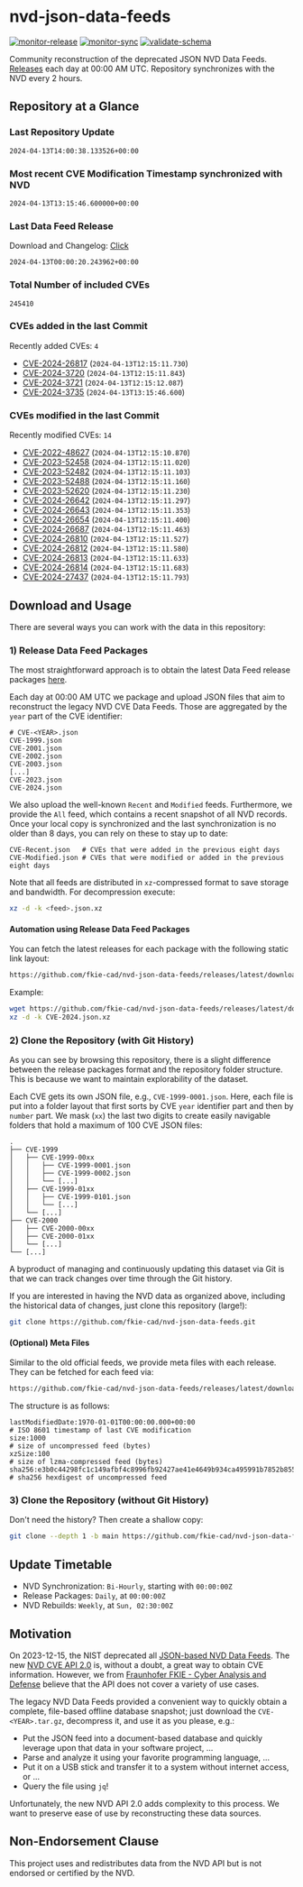 # nvd-json-data-feeds

[![monitor-release](https://github.com/fkie-cad/nvd-json-data-feeds/actions/workflows/monitor_release.yml/badge.svg)](https://github.com/fkie-cad/nvd-json-data-feeds/actions/workflows/monitor_release.yml)
[![monitor-sync](https://github.com/fkie-cad/nvd-json-data-feeds/actions/workflows/monitor_sync.yml/badge.svg)](https://github.com/fkie-cad/nvd-json-data-feeds/actions/workflows/monitor_sync.yml)
[![validate-schema](https://github.com/fkie-cad/nvd-json-data-feeds/actions/workflows/validate_schema.yml/badge.svg)](https://github.com/fkie-cad/nvd-json-data-feeds/actions/workflows/validate_schema.yml)

Community reconstruction of the deprecated JSON NVD Data Feeds.
[Releases](https://github.com/fkie-cad/nvd-json-data-feeds/releases/latest) each day at 00:00 AM UTC.
Repository synchronizes with the NVD every 2 hours.

## Repository at a Glance

### Last Repository Update

```plain
2024-04-13T14:00:38.133526+00:00
```

### Most recent CVE Modification Timestamp synchronized with NVD

```plain
2024-04-13T13:15:46.600000+00:00
```

### Last Data Feed Release

Download and Changelog: [Click](https://github.com/fkie-cad/nvd-json-data-feeds/releases/latest)

```plain
2024-04-13T00:00:20.243962+00:00
```

### Total Number of included CVEs

```plain
245410
```

### CVEs added in the last Commit

Recently added CVEs: `4`

- [CVE-2024-26817](CVE-2024/CVE-2024-268xx/CVE-2024-26817.json) (`2024-04-13T12:15:11.730`)
- [CVE-2024-3720](CVE-2024/CVE-2024-37xx/CVE-2024-3720.json) (`2024-04-13T12:15:11.843`)
- [CVE-2024-3721](CVE-2024/CVE-2024-37xx/CVE-2024-3721.json) (`2024-04-13T12:15:12.087`)
- [CVE-2024-3735](CVE-2024/CVE-2024-37xx/CVE-2024-3735.json) (`2024-04-13T13:15:46.600`)


### CVEs modified in the last Commit

Recently modified CVEs: `14`

- [CVE-2022-48627](CVE-2022/CVE-2022-486xx/CVE-2022-48627.json) (`2024-04-13T12:15:10.870`)
- [CVE-2023-52458](CVE-2023/CVE-2023-524xx/CVE-2023-52458.json) (`2024-04-13T12:15:11.020`)
- [CVE-2023-52482](CVE-2023/CVE-2023-524xx/CVE-2023-52482.json) (`2024-04-13T12:15:11.103`)
- [CVE-2023-52488](CVE-2023/CVE-2023-524xx/CVE-2023-52488.json) (`2024-04-13T12:15:11.160`)
- [CVE-2023-52620](CVE-2023/CVE-2023-526xx/CVE-2023-52620.json) (`2024-04-13T12:15:11.230`)
- [CVE-2024-26642](CVE-2024/CVE-2024-266xx/CVE-2024-26642.json) (`2024-04-13T12:15:11.297`)
- [CVE-2024-26643](CVE-2024/CVE-2024-266xx/CVE-2024-26643.json) (`2024-04-13T12:15:11.353`)
- [CVE-2024-26654](CVE-2024/CVE-2024-266xx/CVE-2024-26654.json) (`2024-04-13T12:15:11.400`)
- [CVE-2024-26687](CVE-2024/CVE-2024-266xx/CVE-2024-26687.json) (`2024-04-13T12:15:11.463`)
- [CVE-2024-26810](CVE-2024/CVE-2024-268xx/CVE-2024-26810.json) (`2024-04-13T12:15:11.527`)
- [CVE-2024-26812](CVE-2024/CVE-2024-268xx/CVE-2024-26812.json) (`2024-04-13T12:15:11.580`)
- [CVE-2024-26813](CVE-2024/CVE-2024-268xx/CVE-2024-26813.json) (`2024-04-13T12:15:11.633`)
- [CVE-2024-26814](CVE-2024/CVE-2024-268xx/CVE-2024-26814.json) (`2024-04-13T12:15:11.683`)
- [CVE-2024-27437](CVE-2024/CVE-2024-274xx/CVE-2024-27437.json) (`2024-04-13T12:15:11.793`)


## Download and Usage

There are several ways you can work with the data in this repository:

### 1) Release Data Feed Packages

The most straightforward approach is to obtain the latest Data Feed release packages [here](https://github.com/fkie-cad/nvd-json-data-feeds/releases/latest).

Each day at 00:00 AM UTC we package and upload JSON files that aim to reconstruct the legacy NVD CVE Data Feeds.
Those are aggregated by the `year` part of the CVE identifier:

```
# CVE-<YEAR>.json
CVE-1999.json
CVE-2001.json
CVE-2002.json
CVE-2003.json
[...]
CVE-2023.json
CVE-2024.json
```

We also upload the well-known `Recent` and `Modified` feeds.
Furthermore, we provide the `All` feed, which contains a recent snapshot of all NVD records.
Once your local copy is synchronized and the last synchronization is no older than 8 days, you can rely on these to stay up to date:

```plain
CVE-Recent.json   # CVEs that were added in the previous eight days
CVE-Modified.json # CVEs that were modified or added in the previous eight days
```

Note that all feeds are distributed in `xz`-compressed format to save storage and bandwidth.
For decompression execute:

```sh
xz -d -k <feed>.json.xz
```

#### Automation using Release Data Feed Packages

You can fetch the latest releases for each package with the following static link layout:

```sh
https://github.com/fkie-cad/nvd-json-data-feeds/releases/latest/download/CVE-<YEAR>.json.xz
```

Example:

```sh
wget https://github.com/fkie-cad/nvd-json-data-feeds/releases/latest/download/CVE-2024.json.xz
xz -d -k CVE-2024.json.xz
```

### 2) Clone the Repository (with Git History)

As you can see by browsing this repository, there is a slight difference between the release packages format and the repository folder structure.
This is because we want to maintain explorability of the dataset.

Each CVE gets its own JSON file, e.g., `CVE-1999-0001.json`.
Here, each file is put into a folder layout that first sorts by CVE `year` identifier part and then by `number` part.
We mask (`xx`) the last two digits to create easily navigable folders that hold a maximum of 100 CVE JSON files:

```plain
.
├── CVE-1999
│   ├── CVE-1999-00xx
│   │   ├── CVE-1999-0001.json
│   │   ├── CVE-1999-0002.json
│   │   └── [...]
│   ├── CVE-1999-01xx
│   │   ├── CVE-1999-0101.json
│   │   └── [...]
│   └── [...]
├── CVE-2000
│   ├── CVE-2000-00xx
│   ├── CVE-2000-01xx
│   └── [...]
└── [...]
```

A byproduct of managing and continuously updating this dataset via Git is that we can track changes over time through the Git history.

If you are interested in having the NVD data as organized above, including the historical data of changes, just clone this repository (large!):

```sh
git clone https://github.com/fkie-cad/nvd-json-data-feeds.git
```

#### (Optional) Meta Files

Similar to the old official feeds, we provide meta files with each release. They can be fetched for each feed via:

```sh
https://github.com/fkie-cad/nvd-json-data-feeds/releases/latest/download/CVE-<YEAR>.meta
```

The structure is as follows:

```plain
lastModifiedDate:1970-01-01T00:00:00.000+00:00                          # ISO 8601 timestamp of last CVE modification
size:1000                                                               # size of uncompressed feed (bytes)
xzSize:100                                                              # size of lzma-compressed feed (bytes)
sha256:e3b0c44298fc1c149afbf4c8996fb92427ae41e4649b934ca495991b7852b855 # sha256 hexdigest of uncompressed feed
```

### 3) Clone the Repository (without Git History)

Don't need the history? Then create a shallow copy:

```sh
git clone --depth 1 -b main https://github.com/fkie-cad/nvd-json-data-feeds.git
```


## Update Timetable

* NVD Synchronization: `Bi-Hourly`, starting with `00:00:00Z`
* Release Packages: `Daily`, at `00:00:00Z`
* NVD Rebuilds: `Weekly`, at `Sun, 02:30:00Z`


## Motivation

On 2023-12-15, the NIST deprecated all [JSON-based NVD Data Feeds](https://nvd.nist.gov/vuln/data-feeds#divRetirementBanner-1).
The new [NVD CVE API 2.0](https://nvd.nist.gov/developers/vulnerabilities) is, without a doubt, a great way to obtain CVE information.
However, we from [Fraunhofer FKIE - Cyber Analysis and Defense](https://www.fkie.fraunhofer.de/en/departments/cad.html) believe that the API does not cover a variety of use cases.

The legacy NVD Data Feeds provided a convenient way to quickly obtain a complete, file-based offline database snapshot; just download the `CVE-<YEAR>.tar.gz`, decompress it, and use it as you please, e.g.:

- Put the JSON feed into a document-based database and quickly leverage upon that data in your software project, ...
- Parse and analyze it using your favorite programming language, ...
- Put it on a USB stick and transfer it to a system without internet access, or ...
- Query the file using `jq`!

Unfortunately, the new NVD API 2.0 adds complexity to this process.
We want to preserve ease of use by reconstructing these data sources.

## Non-Endorsement Clause

This project uses and redistributes data from the NVD API but is not endorsed or certified by the NVD.